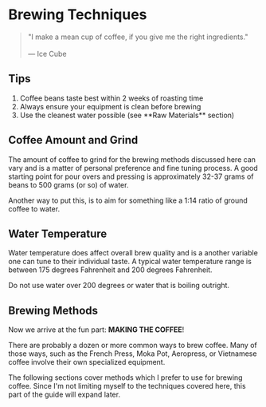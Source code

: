 # Brewing Techniques

> "I make a mean cup of coffee, if you give me the right ingredients."<br>
><br>
> — Ice Cube

## Tips

<div class="alert alert-info">
  <ol>
    <li>Coffee beans taste best within 2 weeks of roasting time</li>
    <li>Always ensure your equipment is clean before brewing</li>
    <li>Use the cleanest water possible (see **Raw Materials** section)</li>
  </ol>
</div>

## Coffee Amount and Grind

The amount of coffee to grind for the brewing methods discussed here can vary
and is a matter of personal preference and fine tuning process. A good
starting point for pour overs and pressing is approximately 32-37 grams of
beans to 500 grams (or so) of water.

Another way to put this, is to aim for something like a 1:14 ratio of ground
coffee to water.

## Water Temperature

Water temperature does affect overall brew quality and is a another variable
one can tune to their individual taste. A typical water temperature range
is between 175 degrees Fahrenheit and 200 degrees Fahrenheit.

Do not use water over 200 degrees or water that is boiling outright.

## Brewing Methods

Now we arrive at the fun part: **MAKING THE COFFEE**!

There are probably a dozen or more common ways to brew coffee. Many of
those ways, such as the French Press, Moka Pot, Aeropress, or Vietnamese
coffee involve their own specialized equipment.

The following sections cover methods which I prefer to use for brewing coffee.
Since I'm not limiting myself to the techniques covered here, this part of
the guide will expand later.
